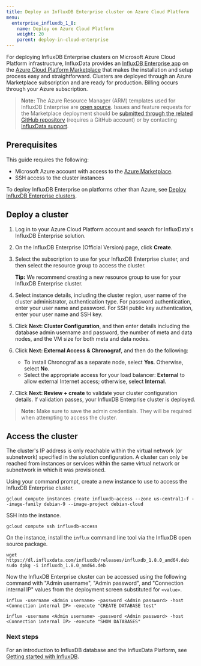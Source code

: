 ```yaml
---
title: Deploy an InfluxDB Enterprise cluster on Azure Cloud Platform
menu:
  enterprise_influxdb_1_8:
    name: Deploy on Azure Cloud Platform
    weight: 20
    parent: deploy-in-cloud-enterprise
---
```


For deploying InfluxDB Enterprise clusters on Microsoft Azure Cloud Platform infrastructure, InfluxData provides an [InfluxDB Enterprise app](https://azuremarketplace.microsoft.com/en-us/marketplace/apps/influxdata.influxdb-enterprise-cluster) on the [Azure Cloud Platform Marketplace](https://azuremarketplace.microsoft.com/) that makes the installation and setup process easy and straightforward. Clusters are deployed through an Azure Marketplace subscription and are ready for production. Billing occurs through your Azure subscription.

> **Note:** The Azure Resource Manager (ARM) templates used for InfluxDB Enterprise are [open source](https://github.com/influxdata/azure-resource-manager-influxdb-enterprise). Issues and feature requests for the Marketplace deployment should be [submitted through the related GitHub repository](https://github.com/influxdata/azure-resource-manager-influxdb-enterprise/issues/new) (requires a GitHub account) or by contacting [InfluxData support](mailto:Support@InfluxData.com).

## Prerequisites

This guide requires the following:

- Microsoft Azure account with access to the [Azure Marketplace](https://azuremarketplace.microsoft.com/).
- SSH access to the cluster instances

To deploy InfluxDB Enterprise on platforms other than Azure, see [Deploy InfluxDB Enterprise clusters](/enterprise_influxdb/v1.8/install-and-deploy/_index).

## Deploy a cluster

1. Log in to your Azure Cloud Platform account and search for InfluxData's InfluxDB Enterprise solution.

2. On the InfluxDB Enterprise (Official Version) page, click **Create**.

3. Select the subscription to use for your InfluxDB Enterprise cluster, and then select the resource group to access the cluster.

   **Tip:** We recommend creating a new resource group to use for your InfluxDB Enterprise cluster.

4. Select instance details, including the cluster region, user name of the cluster administrator, authentication type. For password authentication, enter your user name and password. For SSH public key authentication, enter your user name and SSH key.

5. Click **Next: Cluster Configuration**, and then enter details including the database admin username and password, the number of meta and data nodes, and the VM size for both meta and data nodes.

6. Click **Next: External Access & Chronograf**, and then do the following:

   - To install Chronograf as a separate node, select **Yes**. Otherwise, select **No**.
   - Select the appropriate access for your load balancer: **External** to allow external Internet access; otherwise, select **Internal**.

7. Click **Next: Review + create** to validate your cluster configuration details. If validation passes, your InfluxDB Enterprise cluster is deployed.

> **Note:** Make sure to save the admin credentials. They will be required when attempting to access the cluster.

## Access the cluster

The cluster's IP address is only reachable within the virtual network (or subnetwork) specified in the solution configuration. A cluster can only be reached from instances or services within the same virtual network or subnetwork in which it was provisioned.

Using your command prompt, create a new instance to use to access the InfluxDB Enterprise cluster.

```
gcloud compute instances create influxdb-access --zone us-central1-f --image-family debian-9 --image-project debian-cloud
```

SSH into the instance.

```
gcloud compute ssh influxdb-access
```

On the instance, install the `influx` command line tool via the InfluxDB open source package.

```
wget https://dl.influxdata.com/influxdb/releases/influxdb_1.8.0_amd64.deb
sudo dpkg -i influxdb_1.8.0_amd64.deb
```

Now the InfluxDB Enterprise cluster can be accessed using the following command with "Admin username", "Admin password", and "Connection internal IP" values from the deployment screen substituted for `<value>`.

```
influx -username <Admin username> -password <Admin password> -host <Connection internal IP> -execute "CREATE DATABASE test"

influx -username <Admin username> -password <Admin password> -host <Connection internal IP> -execute "SHOW DATABASES"
```

### Next steps

For an introduction to InfluxDB database and the InfluxData Platform, see [Getting started with InfluxDB](/platform/introduction/getting-started).
